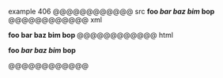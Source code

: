 example 406
@@@@@@@@@@@@ src
**foo *bar **baz**
bim* bop**
@@@@@@@@@@@@ xml
<?xml version="1.0" encoding="UTF-8"?>
<!DOCTYPE document SYSTEM "CommonMark.dtd">
<document xmlns="http://commonmark.org/xml/1.0">
  <paragraph>
    <strong>
      <text>foo </text>
      <emph>
        <text>bar </text>
        <strong>
          <text>baz</text>
        </strong>
        <softbreak />
        <text>bim</text>
      </emph>
      <text> bop</text>
    </strong>
  </paragraph>
</document>
@@@@@@@@@@@@ html
<p><strong>foo <em>bar <strong>baz</strong>
bim</em> bop</strong></p>
@@@@@@@@@@@@
